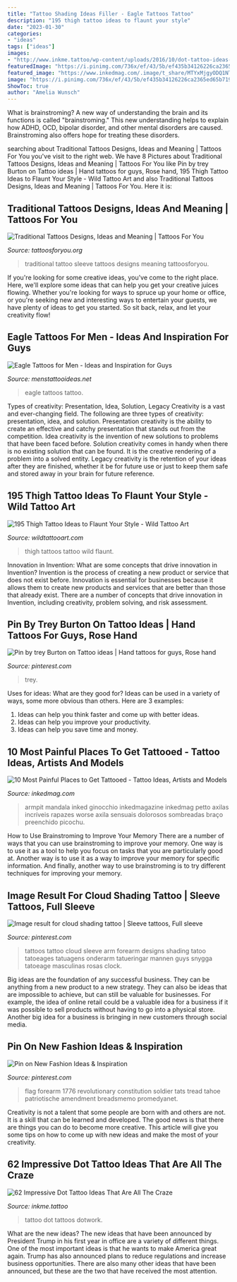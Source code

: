 ```yaml
---
title: "Tattoo Shading Ideas Filler - Eagle Tattoos Tattoo"
description: "195 thigh tattoo ideas to flaunt your style"
date: "2023-01-30"
categories:
- "ideas"
tags: ["ideas"]
images:
- "http://www.inkme.tattoo/wp-content/uploads/2016/10/dot-tattoo-ideas-9.jpg"
featuredImage: "https://i.pinimg.com/736x/ef/43/5b/ef435b34126226ca2365ed65b719f46b.jpg"
featured_image: "https://www.inkedmag.com/.image/t_share/MTYxMjgyODQ1NTk0MTAxNzI0/dude.jpg"
image: "https://i.pinimg.com/736x/ef/43/5b/ef435b34126226ca2365ed65b719f46b.jpg"
ShowToc: true
author: "Amelia Wunsch"
---
```



What is brainstroming?
A new way of understanding the brain and its functions is called "brainstroming." This new understanding helps to explain how ADHD, OCD, bipolar disorder, and other mental disorders are caused. Brainstroming also offers hope for treating these disorders.

	

		
searching about Traditional Tattoos Designs, Ideas and Meaning | Tattoos For You you've visit to the right web. We have 8 Pictures about Traditional Tattoos Designs, Ideas and Meaning | Tattoos For You like Pin by trey Burton on Tattoo ideas | Hand tattoos for guys, Rose hand, 195 Thigh Tattoo Ideas to Flaunt Your Style - Wild Tattoo Art and also Traditional Tattoos Designs, Ideas and Meaning | Tattoos For You. Here it is:
		
    
## Traditional Tattoos Designs, Ideas And Meaning | Tattoos For You

<img loading=lazy src="http://www.tattoosforyou.org/wp-content/uploads/2013/09/Traditional-Tattoo-Sleeve.jpg" onerror="this.onerror=null;this.src='https://tse1.mm.bing.net/th?id=OIP.Vjnp2nfe9z0ZWGuIhaBlmwHaJ4&amp;pid=15.1';" alt="Traditional Tattoos Designs, Ideas and Meaning | Tattoos For You">

_Source: tattoosforyou.org_

>traditional tattoo sleeve tattoos designs meaning tattoosforyou. 

	

If you're looking for some creative ideas, you've come to the right place. Here, we'll explore some ideas that can help you get your creative juices flowing. Whether you're looking for ways to spruce up your home or office, or you're seeking new and interesting ways to entertain your guests, we have plenty of ideas to get you started. So sit back, relax, and let your creativity flow!

    
## Eagle Tattoos For Men - Ideas And Inspiration For Guys

<img loading=lazy src="http://www.menstattooideas.net/tattooimages/2016/05/eagle-tattoos-48.jpg" onerror="this.onerror=null;this.src='https://tse3.mm.bing.net/th?id=OIP.rn0Gp0irW0EsWyF7nxvoPQHaJ4&amp;pid=15.1';" alt="Eagle Tattoos for Men - Ideas and Inspiration for Guys">

_Source: menstattooideas.net_

>eagle tattoos tattoo. 

	

Types of creativity: Presentation, Idea, Solution, Legacy
Creativity is a vast and ever-changing field. The following are three types of creativity: presentation, idea, and solution. Presentation creativity is the ability to create an effective and catchy presentation that stands out from the competition. Idea creativity is the invention of new solutions to problems that have been faced before. Solution creativity comes in handy when there is no existing solution that can be found. It is the creative rendering of a problem into a solved entity. Legacy creativity is the retention of your ideas after they are finished, whether it be for future use or just to keep them safe and stored away in your brain for future reference.

    
## 195 Thigh Tattoo Ideas To Flaunt Your Style - Wild Tattoo Art

<img loading=lazy src="https://www.wildtattooart.com/wp-content/uploads/2017/03/thigh-tattoos-09031750.jpg" onerror="this.onerror=null;this.src='https://tse1.mm.bing.net/th?id=OIP.ByTOj-GWcisDqD_qtcInKwHaE8&amp;pid=15.1';" alt="195 Thigh Tattoo Ideas to Flaunt Your Style - Wild Tattoo Art">

_Source: wildtattooart.com_

>thigh tattoos tattoo wild flaunt. 

	

Innovation in Invention: What are some concepts that drive innovation in Invention?
Invention is the process of creating a new product or service that does not exist before. Innovation is essential for businesses because it allows them to create new products and services that are better than those that already exist. There are a number of concepts that drive innovation in Invention, including creativity, problem solving, and risk assessment.

    
## Pin By Trey Burton On Tattoo Ideas | Hand Tattoos For Guys, Rose Hand

<img loading=lazy src="https://i.pinimg.com/736x/7e/6a/46/7e6a46b76c21ed64f8db8fd7608d459a--tattoo-ideas.jpg" onerror="this.onerror=null;this.src='https://tse2.mm.bing.net/th?id=OIP.t9GwVcda-13yY0zl9w-9JAHaNK&amp;pid=15.1';" alt="Pin by trey Burton on Tattoo ideas | Hand tattoos for guys, Rose hand">

_Source: pinterest.com_

>trey. 

	

Uses for ideas: What are they good for?
Ideas can be used in a variety of ways, some more obvious than others. Here are 3 examples:
1. Ideas can help you think faster and come up with better ideas.
2. Ideas can help you improve your productivity.    
3. Ideas can help you save time and money.

    
## 10 Most Painful Places To Get Tattooed - Tattoo Ideas, Artists And Models

<img loading=lazy src="https://www.inkedmag.com/.image/t_share/MTYxMjgyODQ1NTk0MTAxNzI0/dude.jpg" onerror="this.onerror=null;this.src='https://tse2.mm.bing.net/th?id=OIP.CtGMoOL7E_YL384N7ZJOiAHaJ4&amp;pid=15.1';" alt="10 Most Painful Places to Get Tattooed - Tattoo Ideas, Artists and Models">

_Source: inkedmag.com_

>armpit mandala inked ginocchio inkedmagazine inkedmag petto axilas incríveis rapazes worse axila sensuais dolorosos sombreadas braço preenchido picochu. 

	

How to Use Brainstroming to Improve Your Memory
There are a number of ways that you can use brainstroming to improve your memory. One way is to use it as a tool to help you focus on tasks that you are particularly good at. Another way is to use it as a way to improve your memory for specific information. And finally, another way to use brainstroming is to try different techniques for improving your memory.

    
## Image Result For Cloud Shading Tattoo | Sleeve Tattoos, Full Sleeve

<img loading=lazy src="https://i.pinimg.com/736x/ef/43/5b/ef435b34126226ca2365ed65b719f46b.jpg" onerror="this.onerror=null;this.src='https://tse3.mm.bing.net/th?id=OIP.KgrIUapb2JMLYwGT-T5xGwAAAA&amp;pid=15.1';" alt="Image result for cloud shading tattoo | Sleeve tattoos, Full sleeve">

_Source: pinterest.com_

>tattoos tattoo cloud sleeve arm forearm designs shading tatoo tatoeages tatuagens onderarm tatueringar mannen guys snygga tatoeage masculinas rosas clock. 

	

Big ideas are the foundation of any successful business. They can be anything from a new product to a new strategy. They can also be ideas that are impossible to achieve, but can still be valuable for businesses. For example, the idea of online retail could be a valuable idea for a business if it was possible to sell products without having to go into a physical store. Another big idea for a business is bringing in new customers through social media.

    
## Pin On New Fashion Ideas &amp; Inspiration

<img loading=lazy src="https://i.pinimg.com/736x/2f/3e/72/2f3e728abf17a0fd2aac3fac3eb1c1f6.jpg" onerror="this.onerror=null;this.src='https://tse2.mm.bing.net/th?id=OIP.SnDAqcY_ZcWW3h7OgoiUvwHaNK&amp;pid=15.1';" alt="Pin on New Fashion Ideas &amp; Inspiration">

_Source: pinterest.com_

>flag forearm 1776 revolutionary constitution soldier tats tread tahoe patriotische amendment breadsmemo promedyanet. 

	

Creativity is not a talent that some people are born with and others are not. It is a skill that can be learned and developed. The good news is that there are things you can do to become more creative. This article will give you some tips on how to come up with new ideas and make the most of your creativity.

    
## 62 Impressive Dot Tattoo Ideas That Are All The Craze

<img loading=lazy src="http://www.inkme.tattoo/wp-content/uploads/2016/10/dot-tattoo-ideas-9.jpg" onerror="this.onerror=null;this.src='https://tse2.mm.bing.net/th?id=OIP.wA5Xv7XZtrem1-fPkuBJNQHaJQ&amp;pid=15.1';" alt="62 Impressive Dot Tattoo Ideas That Are All The Craze">

_Source: inkme.tattoo_

>tattoo dot tattoos dotwork. 

	

What are the new ideas?
The new ideas that have been announced by President Trump in his first year in office are a variety of different things. One of the most important ideas is that he wants to make America great again. Trump has also announced plans to reduce regulations and increase business opportunities. There are also many other ideas that have been announced, but these are the two that have received the most attention.

